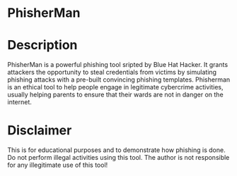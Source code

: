 # PhisherMan

# Description
PhisherMan is a powerful phishing tool sripted by Blue Hat Hacker. It grants attackers the opportunity to steal credentials from victims by simulating phishing attacks with a pre-built convincing phishing templates. Phisherman is an ethical tool to help people engage in legitimate cybercrime activities, usually helping parents to ensure that their wards are not in danger on the internet.

# Disclaimer 
This is for educational purposes and to demonstrate how phishing is done. Do not perform illegal activities using this tool. The author is not responsible for any illegitimate use of this tool! 
